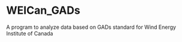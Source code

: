 # WEICan_GADs
A program to analyze data based on GADs standard for Wind Energy Institute of Canada 
